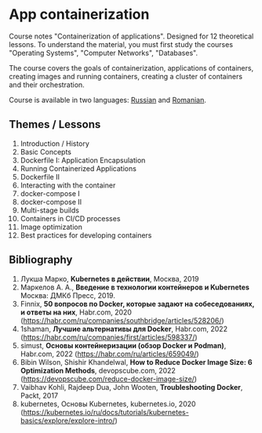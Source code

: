 # App containerization

Course notes "Containerization of applications". Designed for 12 theoretical lessons. To understand the material, you must first study the courses "Operating Systems", "Computer Networks", "Databases".

The course covers the goals of containerization, applications of containers, creating images and running containers, creating a cluster of containers and their orchestration.

Course is available in two languages: [Russian](rus/README.md) and [Romanian](rom/README.md).

## Themes / Lessons

1. Introduction / History
2. Basic Concepts
3. Dockerfile I: Application Encapsulation
4. Running Containerized Applications
5. Dockerfile II
6. Interacting with the container
7. docker-compose I
8. docker-compose II
9. Multi-stage builds
10. Containers in CI/CD processes
11. Image optimization
12. Best practices for developing containers

## Bibliography

1. Лукша Марко, __Kubernetes в действии__, Москва, 2019
2. Маркелов А. А., __Введение в технологии контейнеров и Kubernetes__ Москва: ДМКб Пресс, 2019.
3. Finnix, __50 вопросов по Docker, которые задают на собеседованиях, и ответы на них__, Habr.com, 2020 (https://habr.com/ru/companies/southbridge/articles/528206/)
4. 1shaman, __Лучшие альтернативы для Docker__, Habr.com, 2022 (https://habr.com/ru/companies/first/articles/598337/)
5. simust, __Основы контейнеризации (обзор Docker и Podman)__, Habr.com, 2022 (https://habr.com/ru/articles/659049/)
6. Bibin Wilson, Shishir Khandelwal, __How to Reduce Docker Image Size: 6 Optimization Methods__, devopscube.com, 2022 (https://devopscube.com/reduce-docker-image-size/)
7. Vaibhav Kohli, Rajdeep Dua, John Wooten, __Troubleshooting Docker__, Packt, 2017
8. kubernetes, Основы Kubernetes, kubernetes.io, 2020 (https://kubernetes.io/ru/docs/tutorials/kubernetes-basics/explore/explore-intro/)

